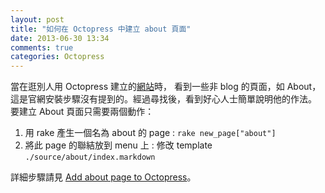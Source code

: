 ```yaml
---
layout: post
title: "如何在 Octopress 中建立 about 頁面"
date: 2013-06-30 13:34
comments: true
categories: Octopress
---
```

當在逛別人用 Octopress 建立的[網站](https://github.com/imathis/octopress/wiki/Octopress-Sites)時，
看到一些非 blog 的頁面，如 About，這是官網安裝步驟沒有提到的。經過尋找後，看到好心人士簡單說明他的作法。
要建立 About 頁面只需要兩個動作：

1. 用 rake 產生一個名為 about 的 page : `rake new_page["about"]`
2. 將此 page 的聯結放到 menu 上 : 修改 template `./source/about/index.markdown`

詳細步驟請見 [Add about page to Octopress](http://amaras-tech.co.uk/article/222)。
